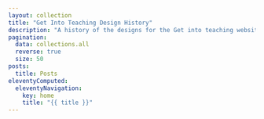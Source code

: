 ```yaml
---
layout: collection
title: "Get Into Teaching Design History"
description: "A history of the designs for the Get into teaching website."
pagination:
  data: collections.all
  reverse: true
  size: 50
posts:
  title: Posts
eleventyComputed:
  eleventyNavigation:
    key: home
    title: "{{ title }}"
---
```

